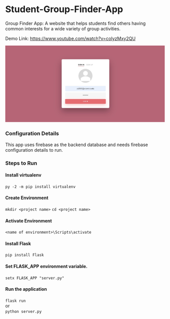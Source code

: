 # Student-Group-Finder-App
Group Finder App: A website that helps students find others having common interests for a wide variety of group activities.

Demo Link: https://www.youtube.com/watch?v=colyzMxy2QU

![](img/g1.jpg)

### Configuration Details
  This app uses firebase as the backend database and needs firebase configuration details to run.
  
### Steps to Run
  #### Install virtualenv
  `py -2 -m pip install virtualenv`

  #### Create Environment
  `mkdir <project name>`
  `cd <project name>`

  #### Activate Environment
  `<name of environment>\Scripts\activate`

  #### Install Flask
  `pip install Flask`
  
  #### Set FLASK_APP environment variable.
  `setx FLASK_APP "server.py"`

  #### Run the application
  `flask run`  
  or  
  `python server.py `
